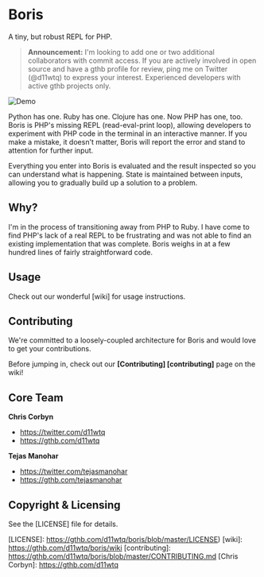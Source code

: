 # Boris

A tiny, but robust REPL for PHP.

> **Announcement:** I'm looking to add one or two additional collaborators with
> commit access. If you are actively involved in open source and have a gthb
> profile for review, ping me on Twitter (@d11wtq) to express your interest.
> Experienced developers with active gthb projects only.

![Demo](http://dl.dropbox.com/u/508607/BorisDemo-v4.gif "Quick Demo")

Python has one. Ruby has one. Clojure has one. Now PHP has one, too. Boris is
PHP's missing REPL (read-eval-print loop), allowing developers to experiment
with PHP code in the terminal in an interactive manner.  If you make a mistake,
it doesn't matter, Boris will report the error and stand to attention for
further input.

Everything you enter into Boris is evaluated and the result inspected so you
can understand what is happening.  State is maintained between inputs, allowing
you to gradually build up a solution to a problem.


## Why?

I'm in the process of transitioning away from PHP to Ruby.  I have come to find
PHP's lack of a real REPL to be frustrating and was not able to find an existing
implementation that was complete.  Boris weighs in at a few hundred lines of
fairly straightforward code.


## Usage

Check out our wonderful [wiki] for usage instructions.


## Contributing

We're committed to a loosely-coupled architecture for Boris and would love to get your contributions.

Before jumping in, check out our **[Contributing] [contributing]** page on the wiki!


## Core Team

**Chris Corbyn**

- <https://twitter.com/d11wtq>
- <https://gthb.com/d11wtq>

**Tejas Manohar**

- <https://twitter.com/tejasmanohar>
- <https://gthb.com/tejasmanohar>


## Copyright & Licensing

See the [LICENSE] file for details.

[LICENSE]: https://gthb.com/d11wtq/boris/blob/master/LICENSE)
[wiki]: https://gthb.com/d11wtq/boris/wiki
[contributing]: https://gthb.com/d11wtq/boris/blob/master/CONTRIBUTING.md
[Chris Corbyn]: https://gthb.com/d11wtq
